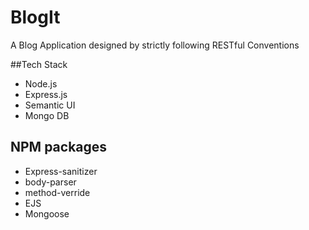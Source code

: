 # BlogIt
A Blog Application designed by strictly following RESTful Conventions

##Tech Stack
* Node.js
* Express.js
* Semantic UI
* Mongo DB

## NPM packages
* Express-sanitizer
* body-parser
* method-verride
* EJS
* Mongoose

